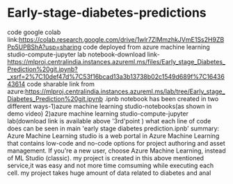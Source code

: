 # Early-stage-diabetes-predictions
code google colab link:https://colab.research.google.com/drive/1wlr7ZlMmzhkJVmE1Ss2H9ZBPp5UPBShA?usp=sharing
code deployed from azure machine learning studio-compute-jupyter lab notebook-download link-https://mlproj.centralindia.instances.azureml.ms/files/Early_stage_Diabetes_Prediction%20git.ipynb?_xsrf=2%7C10def47d%7C53f16bcad13a3b13738b02c1549d689f%7C1643643614
code sharable link from azure:https://mlproj.centralindia.instances.azureml.ms/lab/tree/Early_stage_Diabetes_Prediction%20git.ipynb
.ipnb notebook has been created in two different ways-1)azure machine learning studio-notebooks(as shown in demo video)
                                                      2)azure machine learning studio-compute-jupyter lab(download link is available above '3rd'point )
what each line of code does can be seen in main 'early stage diabetes prediction.ipnb'
summary:
Azure Machine Learning studio is a web portal in Azure Machine Learning that contains low-code and no-code options for project authoring and asset management. If you're a new user, choose Azure Machine Learning, instead of ML Studio (classic).
my project is created in this above mentioned service,it was easy and not more time comsuming while executing each cell.
my project takes huge amount of data related to diabetes and anal
